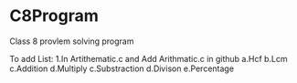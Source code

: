 # C8Program
Class 8 provlem solving program

To add List:
1.In Artithematic.c and Add Arithmatic.c in github
    a.Hcf
    b.Lcm
    c.Addition
    d.Multiply
    c.Substraction
    d.Divison
    e.Percentage
    
